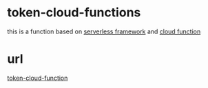 # token-cloud-functions

this is a function based on [serverless framework](https://www.serverless.com/) and [cloud function]()

# url
[token-cloud-function](https://us-central1-radiant-mason-279208.cloudfunctions.net/token-cloud-functions-dev-first )